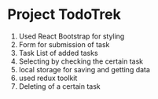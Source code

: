 # Project TodoTrek

1. Used React Bootstrap for styling
2. Form for submission of task
3. Task List of added tasks
4. Selecting by checking the certain task
5. local storage for saving and getting data
6. used redux toolkit
7. Deleting of a certain task


